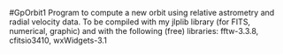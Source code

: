 #GpOrbit1
Program to compute a new orbit using relative astrometry and radial velocity data.
To be compiled with my jlplib library (for FITS, numerical, graphic)
and with the following (free) libraries: fftw-3.3.8, cfitsio3410, wxWidgets-3.1

